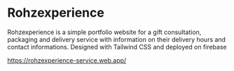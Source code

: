 # Rohzexperience
Rohzexperience is a simple portfolio website for a gift consultation, packaging and delivery service with information on their delivery hours and contact informations. Designed with Tailwind CSS and deployed on firebase

https://rohzexperience-service.web.app/
